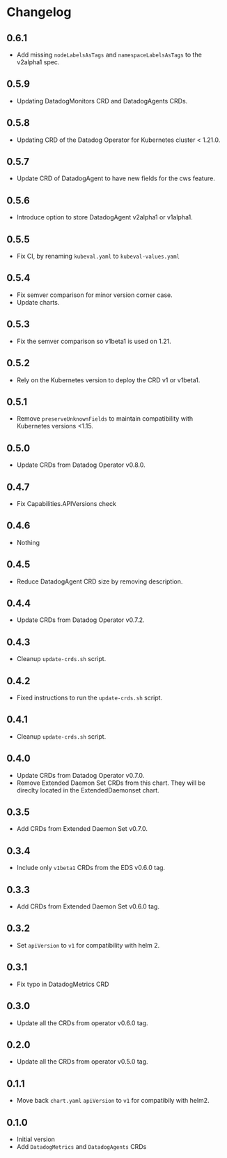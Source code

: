 # Changelog

## 0.6.1

* Add missing `nodeLabelsAsTags` and `namespaceLabelsAsTags` to the v2alpha1 spec. 

## 0.5.9

* Updating DatadogMonitors CRD and DatadogAgents CRDs.

## 0.5.8

* Updating CRD of the Datadog Operator for Kubernetes cluster < 1.21.0.

## 0.5.7

* Update CRD of DatadogAgent to have new fields for the cws feature.

## 0.5.6

* Introduce option to store DatadogAgent v2alpha1 or v1alpha1.

## 0.5.5

* Fix CI, by renaming `kubeval.yaml` to `kubeval-values.yaml`

## 0.5.4

* Fix semver comparison for minor version corner case.
* Update charts.

## 0.5.3

* Fix the semver comparison so v1beta1 is used on 1.21.

## 0.5.2

* Rely on the Kubernetes version to deploy the CRD v1 or v1beta1.

## 0.5.1

* Remove `preserveUnknownFields` to maintain compatibility with Kubernetes versions <1.15.

## 0.5.0

* Update CRDs from Datadog Operator v0.8.0.

## 0.4.7

* Fix Capabilities.APIVersions check

## 0.4.6

* Nothing

## 0.4.5

* Reduce DatadogAgent CRD size by removing description.

## 0.4.4

* Update CRDs from Datadog Operator v0.7.2.

## 0.4.3

* Cleanup `update-crds.sh` script.

## 0.4.2

* Fixed instructions to run the `update-crds.sh` script.

## 0.4.1

* Cleanup `update-crds.sh` script.

## 0.4.0

* Update CRDs from Datadog Operator v0.7.0.
* Remove Extended Daemon Set CRDs from this chart. They will be direclty located in the ExtendedDaemonset chart.

## 0.3.5

* Add CRDs from Extended Daemon Set v0.7.0.

## 0.3.4

* Include only `v1beta1` CRDs from the EDS v0.6.0 tag.

## 0.3.3

* Add CRDs from Extended Daemon Set v0.6.0 tag.

## 0.3.2

* Set `apiVersion` to `v1` for compatibility with helm 2.

## 0.3.1

* Fix typo in DatadogMetrics CRD

## 0.3.0

* Update all the CRDs from operator v0.6.0 tag.

## 0.2.0

* Update all the CRDs from operator v0.5.0 tag.

## 0.1.1

* Move back `chart.yaml` `apiVersion` to `v1` for compatibily with helm2.

## 0.1.0

* Initial version
* Add `DatadogMetrics` and `DatadogAgents` CRDs
